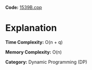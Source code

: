 **Code:** [1539B.cpp](./1539B.cpp)

# Explanation

**Time Complexity:** O(n + q)

**Memory Complexity:** O(n) 

**Category:** Dynamic Programming (DP)
